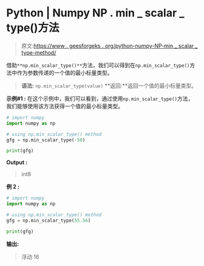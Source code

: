 # Python | Numpy NP . min _ scalar _ type()方法

> 原文:[https://www . geesforgeks . org/python-numpy-NP-min _ scalar _ type-method/](https://www.geeksforgeeks.org/python-numpy-np-min_scalar_type-method/)

借助`**np.min_scalar_type()**`方法，我们可以得到在`np.min_scalar_type()`方法中作为参数传递的一个值的最小标量类型。

> **语法:** `np.min_scalar_type(value)`
> **返回:**返回一个值的最小标量类型。

**示例#1 :**
在这个示例中，我们可以看到，通过使用`np.min_scalar_type()`方法，我们能够使用该方法获得一个值的最小标量类型。

```py
# import numpy
import numpy as np

# using np.min_scalar_type() method
gfg = np.min_scalar_type(-50)

print(gfg)
```

**Output :**

> int8

**例 2 :**

```py
# import numpy
import numpy as np

# using np.min_scalar_type() method
gfg = np.min_scalar_type(55.56)

print(gfg)
```

**输出:**

> 浮动 16
